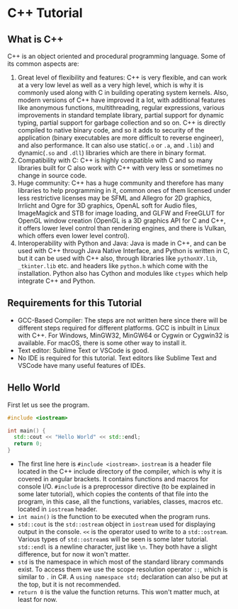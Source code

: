 # C++ Tutorial  
## What is C++  
C++ is an object oriented and procedural programming language. Some of its common aspects are:  
1. Great level of flexibility and features: C++ is very flexible, and can work at a very low level as well as a very high level, which is why it is commonly used along with C in building operating system kernels. Also, modern versions of C++ have improved it a lot, with additional features like anonymous functions, multithreading, regular expressions, various improvements in standard template library, partial support for dynamic typing, partial support for garbage collection and so on. C++ is directly compiled to native binary code, and so it adds to security of the application (binary executables are more difficult to reverse engineer), and also performance. It can also use static(`.o` or `.a`, and `.lib`) and dynamic(`.so` and `.dll`) libraries which are there in binary format.
2. Compatibility with C: C++ is highly compatible with C and so many libraries built for C also work with C++ with very less or sometimes no change in source code.  
3. Huge community: C++ has a huge community and therefore has many libraries to help programming in it, common ones of them licensed under less restrictive licenses may be SFML and Allegro for 2D graphics, Irrlicht and Ogre for 3D graphics, OpenAL soft for Audio files, ImageMagick and STB for image loading, and GLFW and FreeGLUT for OpenGL window creation (OpenGL is a 3D graphics API for C and C++, it offers lower level control than rendering engines, and there is Vulkan, which offers even lower level control).  
4. Interoperability with Python and Java: Java is made in C++, and can be used with C++ through Java Native Interface, and Python is written in C, but it can be used with C++ also, through libraries like `pythonXY.lib`, `_tkinter.lib` etc. and headers like `python.h` which come with the installation. Python also has Cython and modules like `ctypes` which help integrate C++ and Python.  
## Requirements for this Tutorial  
* GCC-Based Compiler: The steps are not written here since there will be different steps required for different platforms. GCC is inbuilt in Linux with C++. For Windows, MinGW32, MinGW64 or Cygwin or Cygwin32 is available. For macOS, there is some other way to install it.  
* Text editor: Sublime Text or VSCode is good.  
* No IDE is required for this tutorial. Text editors like Sublime Text and VSCode have many useful features of IDEs.  
## Hello World  
First let us see the program.  
```c++
#include <iostream>

int main() {
  std::cout << "Hello World" << std::endl;
  return 0;
}
```  
* The first line here is `#include <iostream>`. `iostream` is a header file located in the C++ include directory of the compiler, which is why it is covered in angular brackets. It contains functions and macros for console I/O. `#include` is a preprocessor directive (to be explained in some later tutorial), which copies the contents of that file into the program, in this case, all the functions, variables, classes, macros etc. located in `iostream` header.  
* `int main()` is the function to be executed when the program runs.  
* `std::cout` is the `std::ostream` object in `iostream` used for displaying output in the console. `<<` is the operator used to write to a `std::ostream`. Various types of `std::ostream`s will be seen is some later tutorial. `std::endl` is a newline character, just like `\n`. They both have a slight difference, but for now it won't matter.  
* `std` is the namespace in which most of the standard library commands exist. To access them we use the scope resolution operator `::`, which is similar to `.` in C#. A `using namespace std;` declaration can also be put at the top, but it is not recommended.  
* `return 0` is the value the function returns. This won't matter much, at least for now.  
